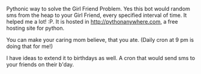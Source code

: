 Pythonic way to solve the Girl Friend Problem. Yes this bot would random sms from the heap to your Girl Friend, every specified interval of time. It helped me a lot! :P. It is hosted in http://pythonanywhere.com, a free hosting site for python.

You can make your caring mom believe, that you ate. (Daily cron at 9 pm is doing that for me!)

I have ideas to extend it to birthdays as well. A cron that would send sms to your friends on their b'day.